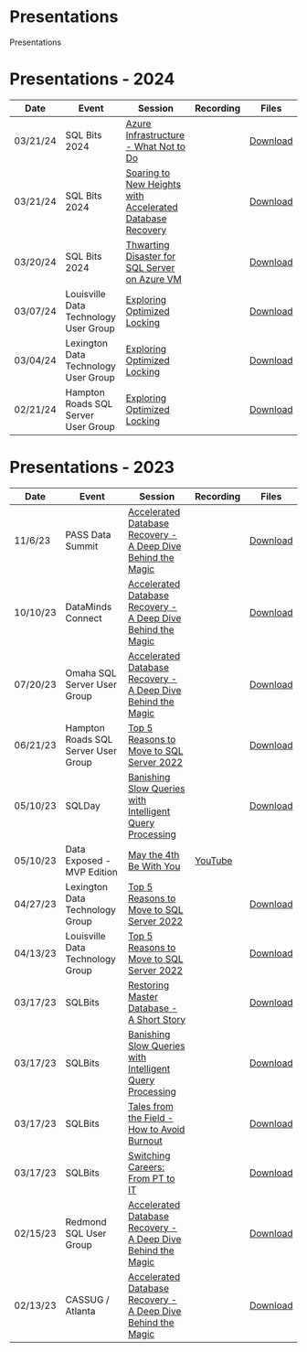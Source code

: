# Presentations
Presentations

# Presentations - 2024
Date | Event | Session | Recording | Files
--- | --- | --- | --- | ---
03/21/24 | SQL Bits 2024 | [Azure Infrastructure - What Not to Do](https://sqlbits.com/attend/the-agenda/thusday/) | | [Download](https://github.com/airtank20/Presentations/blob/master/2024/SQLBits)
03/21/24 | SQL Bits 2024 | [Soaring to New Heights with Accelerated Database Recovery](https://sqlbits.com/attend/the-agenda/thusday/) | | [Download](https://github.com/airtank20/Presentations/blob/master/2024/SQLBits)
03/20/24 | SQL Bits 2024 | [Thwarting Disaster for SQL Server on Azure VM](https://sqlbits.com/attend/the-agenda/wednesday/) | | [Download](https://github.com/airtank20/Presentations/blob/master/2024/SQLBits)
03/07/24 | Louisville Data Technology User Group | [Exploring Optimized Locking](https://www.meetup.com/louisville-data-technology-group/events/299058937/) | | [Download](https://github.com/airtank20/Presentations/blob/master/2024/Louisville%20Data%20Technology/)
03/04/24 | Lexington Data Technology User Group | [Exploring Optimized Locking](https://www.meetup.com/lexington-data-technology-group/events/299440172/) | | [Download](https://github.com/airtank20/Presentations/blob/master/2024/Lexington%20Data%20Technology/)
02/21/24 | Hampton Roads SQL Server User Group | [Exploring Optimized Locking](https://www.meetup.com/hampton-roads-sql-server-user-group/events/299153121/) | | [Download](https://github.com/airtank20/Presentations/blob/master/2024/Hampton%20Roads%20SSUG/)

# Presentations - 2023
Date | Event | Session | Recording | Files
--- | --- | --- | --- | ---
11/6/23 | PASS Data Summit | [Accelerated Database Recovery - A Deep Dive Behind the Magic](https://passdatacommunitysummit.com/sessions/1655/) | | [Download](https://github.com/airtank20/Presentations/tree/master/2023/PASS%20Data%20Summit)
10/10/23 | DataMinds Connect | [Accelerated Database Recovery - A Deep Dive Behind the Magic](https://datamindsconnect.be/agenda/) | | [Download](https://github.com/airtank20/Presentations/tree/master/2023/DataMinds)
07/20/23 | Omaha SQL Server User Group | [Accelerated Database Recovery - A Deep Dive Behind the Magic](https://www.meetup.com/omaha-sql-user-group/events/294623858/) | | [Download](https://github.com/airtank20/Presentations/tree/master/2023/Omaha%20SSUG)
06/21/23 | Hampton Roads SQL Server User Group | [Top 5 Reasons to Move to SQL Server 2022](https://www.meetup.com/hampton-roads-sql-server-user-group/events/293323010/) | | [Download](https://github.com/airtank20/Presentations/blob/master/2023/Hampton%20Roads%20SSUG/)
05/10/23 | SQLDay | [Banishing Slow Queries with Intelligent Query Processing](https://sqlday.pl/en/agenda-sqlday-2023/) | | [Download](https://github.com/airtank20/Presentations/tree/master/2023/SQLDay/)
05/10/23 | Data Exposed - MVP Edition | [May the 4th Be With You](https://www.youtube.com/watch?v=hXeZ9Q580fs) | [YouTube](https://www.youtube.com/watch?v=hXeZ9Q580fs) | 
04/27/23 | Lexington Data Technology Group | [Top 5 Reasons to Move to SQL Server 2022](https://www.meetup.com/lexington-data-technology-group/events/293025425/) | | [Download](https://github.com/airtank20/Presentations/blob/master/2023/Lexington%20Data%20Technology%20Group/)
04/13/23 | Louisville Data Technology Group | [Top 5 Reasons to Move to SQL Server 2022](https://www.meetup.com/louisville-data-technology-group/events/292671231) | | [Download](https://github.com/airtank20/Presentations/blob/master/2023/Louisville%20Data%20Technology%20Group/)
03/17/23 | SQLBits | [Restoring Master Database - A Short Story](https://events.sqlbits.com/2023/agenda) | | [Download](https://github.com/airtank20/Presentations/tree/master/2023/SQLBits/Restoring%20Master%20Database%20%E2%80%93%20A%20Short%20Story)
03/17/23 | SQLBits | [Banishing Slow Queries with Intelligent Query Processing](https://events.sqlbits.com/2023/agenda) | | [Download](https://github.com/airtank20/Presentations/tree/master/2023/SQLBits/Banishing%20Slow%20Queries%20with%20Intelligent%20Query%20Processing)
03/17/23 | SQLBits | [Tales from the Field - How to Avoid Burnout](https://events.sqlbits.com/2023/agenda) | | [Download](https://github.com/airtank20/Presentations/tree/master/2023/SQLBits/Tales%20from%20the%20Field%20-%20How%20to%20Avoid%20Burnout)
03/17/23 | SQLBits | [Switching Careers: From PT to IT](https://events.sqlbits.com/2023/agenda) | | [Download](https://github.com/airtank20/Presentations/tree/master/2023/SQLBits)
02/15/23 | Redmond SQL User Group | [Accelerated Database Recovery - A Deep Dive Behind the Magic](https://www.meetup.com/redmond-sql-user-group-and-data-professionals-meetup/events/zxjlbtyfcdblb/) |  | [Download](https://github.com/airtank20/Presentations/tree/master/2023/Redmond%20SQL%20Server%20User%20Group)
02/13/23 | CASSUG / Atlanta | [Accelerated Database Recovery - A Deep Dive Behind the Magic](https://www.meetup.com/atlanta-azure-data-user-group/events/290738853/) |  | [Download](https://github.com/airtank20/Presentations/tree/master/2023/CASSUG-Atlanta)